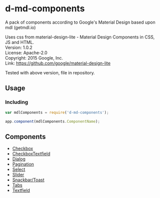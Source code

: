 # d-md-components
A pack of components according to Google's Material Design based upon mdl (getmdl.io)

Uses css from material-design-lite - Material Design Components in CSS, JS and HTML.  
Version: 1.0.2  
License: Apache-2.0  
Copyright: 2015 Google, Inc.  
Link: https://github.com/google/material-design-lite

Tested with above version, file in repository.

Usage
-----
### Including
```javascript
var mdlComponents = require('d-md-components');

app.component(mdlComponents.ComponentName);
```

Components
----------
- [Checkbox](checkbox/)
- [CheckboxTextfield](checkboxTextfield/)
- [Dialog](dialog/)
- [Pagination](pagination/)
- [Select](snackbar/)
- [Slider](slider/)
- [Snackbar/Toast](snackbar/)
- [Tabs](tabs/)
- [Textfield](textfield/)
